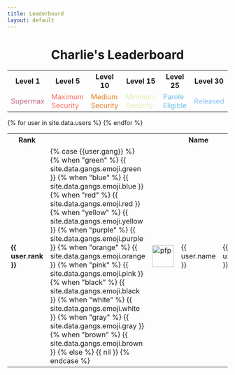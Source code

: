 ```yaml
---
title: Leaderboard
layout: default
---
```



<h1 style="text-align: center">Charlie's Leaderboard</h1>

<table>
<tr>
<th>Level 1</th>
<th>Level 5</th>
<th>Level 10</th>
<th>Level 15</th>
<th>Level 25</th>
<th>Level 30</th>
</tr>
<tr>
<td style="color: #be6782">Supermax</td>
<td style="color: #fd6a5f">Maximum Security</td>
<td style="color: #E67E22FF">Medium Security</td>
<td style="color: #daeeaf">Minimum Security</td>
<td style="color: #6dbee7">Parole Eligible</td>
<td style="color: #8bbff5">Released</td>
</table>


<table>
	<tr>
		<th>Rank</th>
		<th></th>
		<th></th>
		<th>Name</th>
		<th>Messages</th>
		<th>Experience</th>
		<th style="text-align: center">Level</th>
	</tr>
{% for user in site.data.users %}
<tr>
<td><b>{{ user.rank }} </b></td>
<td>
{% case {{user.gang}} %}
{% when "green" %}
{{ site.data.gangs.emoji.green }}
{% when "blue" %}
{{ site.data.gangs.emoji.blue }}
{% when "red" %}
{{ site.data.gangs.emoji.red }}
{% when "yellow" %}
{{ site.data.gangs.emoji.yellow }}
{% when "purple" %}
{{ site.data.gangs.emoji.purple }}
{% when "orange" %}
{{ site.data.gangs.emoji.orange }}
{% when "pink" %}
{{ site.data.gangs.emoji.pink }}
{% when "black" %}
{{ site.data.gangs.emoji.black }}
{% when "white" %}
{{ site.data.gangs.emoji.white }}
{% when "gray" %}
{{ site.data.gangs.emoji.gray }}
{% when "brown" %}
{{ site.data.gangs.emoji.brown }}
{% else %}
{{ nil }}
{% endcase %}
</td>
<td><img alt="pfp" src="{{ user.avatar }}" width="50" /></td>
<td>{{ user.name }}</td>
<td>{{ user.messages }}</td>
<td>{{ user.xp }}</td>
<td>
	{{ user.level }}
	<progress value="{{ user.detailed_xp[0] }}" max="{{ user.detailed_xp[1] }}"></progress>
</td>
</tr>
{% endfor %}
</table>
